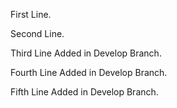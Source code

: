 First Line.

Second Line. 

Third Line Added in Develop Branch.

Fourth Line Added in Develop Branch.

Fifth Line Added in Develop Branch.
